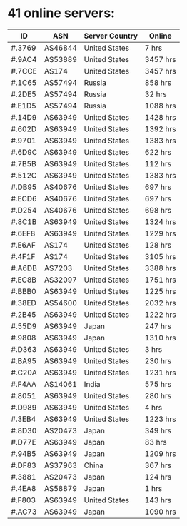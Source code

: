 # 41 online servers:

| ID | ASN | Server Country | Online |
| ------ | ------ | ------ | ------ |
| #.3769 | AS46844 | United States | 7 hrs |
| #.9AC4 | AS53889 | United States | 3457 hrs |
| #.7CCE | AS174 | United States | 3457 hrs |
| #.1C65 | AS57494 | Russia | 858 hrs |
| #.2DE5 | AS57494 | Russia | 32 hrs |
| #.E1D5 | AS57494 | Russia | 1088 hrs |
| #.14D9 | AS63949 | United States | 1428 hrs |
| #.602D | AS63949 | United States | 1392 hrs |
| #.9701 | AS63949 | United States | 1383 hrs |
| #.6D9C | AS63949 | United States | 622 hrs |
| #.7B5B | AS63949 | United States | 112 hrs |
| #.512C | AS63949 | United States | 1383 hrs |
| #.DB95 | AS40676 | United States | 697 hrs |
| #.ECD6 | AS40676 | United States | 697 hrs |
| #.D254 | AS40676 | United States | 698 hrs |
| #.8C1B | AS63949 | United States | 1324 hrs |
| #.6EF8 | AS63949 | United States | 1229 hrs |
| #.E6AF | AS174 | United States | 128 hrs |
| #.4F1F | AS174 | United States | 3105 hrs |
| #.A6DB | AS7203 | United States | 3388 hrs |
| #.EC8B | AS32097 | United States | 1751 hrs |
| #.BBB0 | AS63949 | United States | 1225 hrs |
| #.38ED | AS54600 | United States | 2032 hrs |
| #.2B45 | AS63949 | United States | 1222 hrs |
| #.55D9 | AS63949 | Japan | 247 hrs |
| #.9808 | AS63949 | Japan | 1310 hrs |
| #.D363 | AS63949 | United States | 3 hrs |
| #.BA95 | AS63949 | United States | 230 hrs |
| #.C20A | AS63949 | United States | 1231 hrs |
| #.F4AA | AS14061 | India | 575 hrs |
| #.8051 | AS63949 | United States | 280 hrs |
| #.D989 | AS63949 | United States | 4 hrs |
| #.3EB4 | AS63949 | United States | 1223 hrs |
| #.8D30 | AS20473 | Japan | 349 hrs |
| #.D77E | AS63949 | Japan | 83 hrs |
| #.94B5 | AS63949 | Japan | 1209 hrs |
| #.DF83 | AS37963 | China | 367 hrs |
| #.3881 | AS20473 | Japan | 124 hrs |
| #.4EA8 | AS58879 | Japan | 1 hrs |
| #.F803 | AS63949 | United States | 143 hrs |
| #.AC73 | AS63949 | Japan | 1090 hrs |

